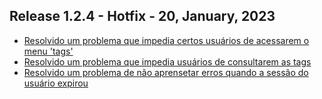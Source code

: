 ## Release 1.2.4 - Hotfix - 20, January, 2023

- [Resolvido um problema que impedia certos usuários de acessarem o menu 'tags'](https://github.com/BIEMAX/financial-manager-app/issues/104)
- [Resolvido um problema que impedia usuários de consultarem as tags](https://github.com/BIEMAX/financial-manager-app/issues/105)
- [Resolvido um problema de não aprensetar erros quando a sessão do usuário expirou](https://github.com/BIEMAX/financial-manager-app/issues/106)